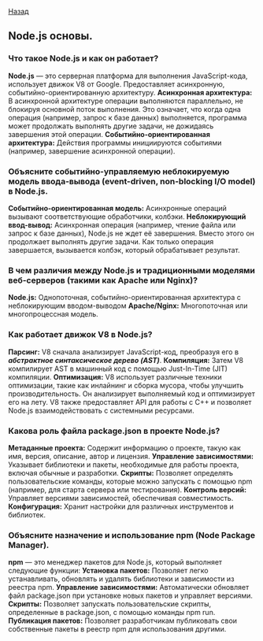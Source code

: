[Назад](../README.md)
## Node.js основы.

### Что такое Node.js и как он работает?

**Node.js** — это серверная платформа для выполнения JavaScript-кода, использует движок V8 от Google. Предоставляет асинхронную, событийно-ориентированную архитектуру.
**Асинхронная архитектура:** В асинхронной архитектуре операции выполняются параллельно, не блокируя основной поток выполнения. Это означает, что когда одна операция (например, запрос к базе данных) выполняется, программа может продолжать выполнять другие задачи, не дожидаясь завершения этой операции.
**Событийно-ориентированная архитектура:** Действия программы инициируются событиями (например, завершение асинхронной операции).

### Объясните событийно-управляемую неблокируемую модель ввода-вывода (event-driven, non-blocking I/O model) в Node.js.

**Событийно-ориентированная модель:** Асинхронные операций вызывают соответствующие обработчики, колбэки.
**Неблокирующий ввод-вывод:** Асинхронная операция (например, чтение файла или запрос к базе данных), Node.js не ждет её завершения. Вместо этого он продолжает выполнять другие задачи. Как только операция завершается, вызывается колбэк, который обрабатывает результат.

### В чем различия между Node.js и традиционными моделями веб-серверов (такими как Apache или Nginx)?
**Node.js:** Однопоточная, событийно-ориентированная архитектура с неблокирующим вводом-выводом
**Apache/Nginx:** Многопоточная или многопроцессная модель.

### Как работает движок V8 в Node.js?
**Парсинг:** V8 сначала анализирует JavaScript-код, преобразуя его в ***абстрактное синтаксическое дерево (AST)***.
**Компиляция:** Затем V8 компилирует AST в машинный код с помощью Just-In-Time (JIT) компиляции.
**Оптимизация:** V8 использует различные техники оптимизации, такие как инлайнинг и сборка мусора,
чтобы улучшить производительность. Он анализирует выполняемый код и оптимизирует его на лету.
V8 также предоставляет API для работы с C++ и позволяет Node.js взаимодействовать с системными ресурсами.

### Какова роль файла package.json в проекте Node.js?
**Метаданные проекта:** Содержит информацию о проекте, такую как имя, версия, описание, автор и лицензия.
**Управление зависимостями:** Указывает библиотеки и пакеты, необходимые для работы проекта, включая обычные и разработки.
**Скрипты:** Позволяет определять пользовательские команды, которые можно запускать с помощью npm (например, для старта сервера или тестирования).
**Контроль версий:** Управляет версиями зависимостей, обеспечивая совместимость.
**Конфигурация:** Хранит настройки для различных инструментов и библиотек.

### Объясните назначение и использование npm (Node Package Manager).
**npm** — это менеджер пакетов для Node.js, который выполняет следующие функции:
**Установка пакетов:** Позволяет легко устанавливать, обновлять и удалять библиотеки и зависимости из реестра npm.
**Управление зависимостями:** Автоматически обновляет файл package.json при установке новых пакетов и управляет версиями.
**Скрипты:** Позволяет запускать пользовательские скрипты, определенные в package.json, с помощью команды npm run.
**Публикация пакетов:** Позволяет разработчикам публиковать свои собственные пакеты в реестр npm для использования другими.

